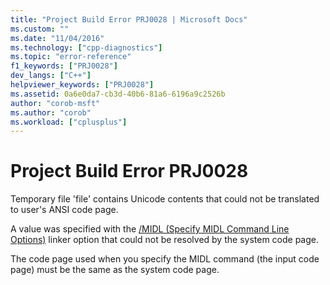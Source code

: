 ```yaml
---
title: "Project Build Error PRJ0028 | Microsoft Docs"
ms.custom: ""
ms.date: "11/04/2016"
ms.technology: ["cpp-diagnostics"]
ms.topic: "error-reference"
f1_keywords: ["PRJ0028"]
dev_langs: ["C++"]
helpviewer_keywords: ["PRJ0028"]
ms.assetid: 0a6e0da7-cb3d-40b6-81a6-6196a9c2526b
author: "corob-msft"
ms.author: "corob"
ms.workload: ["cplusplus"]
---
```

# Project Build Error PRJ0028
Temporary file 'file' contains Unicode contents that could not be translated to user's ANSI code page.  
  
 A value was specified with the [/MIDL (Specify MIDL Command Line Options)](../../build/reference/midl-specify-midl-command-line-options.md) linker option that could not be resolved by the system code page.  
  
 The code page used when you specify the MIDL command (the input code page) must be the same as the system code page.